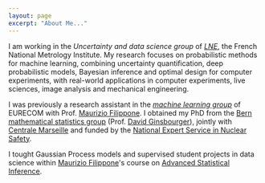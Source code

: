```yaml
---
layout: page
excerpt: "About Me..."
---
```





I am working in the *Uncertainty and data science group* of [*LNE*](https://www.lne.fr/en), the French National Metrology Institute.
My research focuses on probabilistic methods for machine learning, combining uncertainty quantification, deep probabilistic models, Bayesian inference and optimal design for computer experiments, with real-world applications in computer experiments, live sciences, image analysis and mechanical engineering. 


I was previously a research assistant in the [*machine learning group*](http://www.eurecom.fr/fr/la-recherche/departement-data-science) of EURECOM with Prof. [Maurizio Filippone](http://www.eurecom.fr/~filippon/).
I obtained my PhD from the [Bern mathematical statistics group](https://www.imsv.unibe.ch/index_eng.html "Institute of Mathematical Statistics and Actuarial Science") (Prof. [David Ginsbourger](http://www.ginsbourger.ch/)), jointly with [Centrale Marseille](https://recherche.centrale-marseille.fr/en) and funded by the [National Expert Service in Nuclear Safety](https://www.irsn.fr/EN/Presentation/about_us/Pages/who_are_we.aspx).


I tought Gaussian Process models and supervised student projects in data science within [Maurizio Filippone](http://www.eurecom.fr/~filippon/)'s course on [Advanced Statistical Inference](http://www.eurecom.fr/en/course/ASI-2019Spring).
